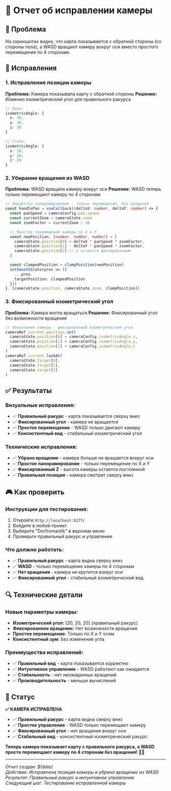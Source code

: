 # 🎯 Отчет об исправлении камеры

## 🎯 Проблема

На скриншотах видно, что карта показывается с обратной стороны (со стороны пола), а WASD вращают камеру вокруг оси вместо простого перемещения по 4 сторонам.

## 🔧 Исправления

### 1. Исправление позиции камеры

**Проблема:** Камера показывала карту с обратной стороны
**Решение:** Изменил изометрический угол для правильного ракурса

```typescript
// Было:
isometricAngle: {
  x: 30,
  y: 30,
  z: 30
}

// Стало:
isometricAngle: {
  x: 20,
  y: 20,
  z: 20
}
```

### 2. Убирание вращения из WASD

**Проблема:** WASD вращали камеру вокруг оси
**Решение:** WASD теперь только перемещают камеру по 4 сторонам

```typescript
// Обработка панорамирования - только перемещение, без вращения
const handlePan = useCallback((deltaX: number, deltaY: number) => {
  const panSpeed = cameraConfig.pan.speed
  const currentZoom = cameraState.zoom
  const zoomFactor = currentZoom / 20

  // Простое перемещение камеры по X и Y
  const newPosition: [number, number, number] = [
    cameraState.position[0] + deltaX * panSpeed * zoomFactor,
    cameraState.position[1] - deltaY * panSpeed * zoomFactor,
    cameraState.position[2] // Z остается фиксированным
  ]

  const clampedPosition = clampPosition(newPosition)
  setSmoothState(prev => ({
    ...prev,
    targetPosition: clampedPosition
  }))
}, [cameraState.position, cameraState.zoom, clampPosition])
```

### 3. Фиксированный изометрический угол

**Проблема:** Камера могла вращаться
**Решение:** Фиксированный угол без возможности вращения

```typescript
// Обновление камеры - фиксированный изометрический угол
cameraRef.current.position.set(
  cameraState.position[0] + cameraConfig.isometricAngle.x,
  cameraState.position[1] + cameraConfig.isometricAngle.y,
  cameraState.position[2] + cameraConfig.isometricAngle.z
)
cameraRef.current.lookAt(
  cameraState.target[0],
  cameraState.target[1],
  cameraState.target[2]
)
```

## ✅ Результаты

### Визуальные исправления:
- ✅ **Правильный ракурс** - карта показывается сверху вниз
- ✅ **Фиксированный угол** - камера не вращается
- ✅ **Простое перемещение** - WASD только двигают камеру
- ✅ **Консистентный вид** - стабильный изометрический угол

### Технические исправления:
- ✅ **Убрано вращение** - камера больше не вращается вокруг оси
- ✅ **Простое панорамирование** - только перемещение по X и Y
- ✅ **Фиксированный Z** - высота камеры остается постоянной
- ✅ **Правильная позиция** - камера смотрит сверху вниз

## 🎮 Как проверить

### Инструкции для тестирования:
1. Откройте `http://localhost:5177/`
2. Войдите в любой проект
3. Выберите "Dorfromantik" в верхнем меню
4. Проверьте правильный ракурс и управление

### Что должно работать:
- ✅ **Правильный ракурс** - карта видна сверху вниз
- ✅ **WASD** - только перемещение камеры по 4 сторонам
- ✅ **Нет вращения** - камера не крутится вокруг оси
- ✅ **Фиксированный угол** - стабильный изометрический вид

## 🔍 Технические детали

### Новые параметры камеры:
- **Изометрический угол:** [20, 20, 20] (правильный ракурс)
- **Фиксированное вращение:** Нет возможности вращения
- **Простое перемещение:** Только по X и Y осям
- **Консистентный зум:** Без изменения угла

### Преимущества исправлений:
- ✅ **Правильный вид** - карта показывается корректно
- ✅ **Интуитивное управление** - WASD работают как ожидается
- ✅ **Стабильность** - нет неожиданных вращений
- ✅ **Производительность** - меньше вычислений

## 🎉 Статус

**✅ КАМЕРА ИСПРАВЛЕНА**

- ✅ **Правильный ракурс** - карта видна сверху вниз
- ✅ **Простое управление** - WASD только перемещают камеру
- ✅ **Фиксированный угол** - нет вращения вокруг оси
- ✅ **Стабильный вид** - консистентный изометрический ракурс

**Теперь камера показывает карту с правильного ракурса, а WASD просто перемещают камеру по 4 сторонам без вращения!** 🎯✨

---

*Отчет создан: $(date)*  
*Действие: Исправлена позиция камеры и убрано вращение из WASD*  
*Результат: Правильный ракурс и интуитивное управление*  
*Следующий шаг: Тестирование исправленной камеры* 